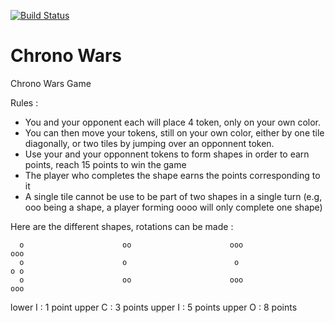 [![Build Status](https://travis-ci.org/antoinemichaud/chronowars.svg?branch=master)](https://travis-ci.org/antoinemichaud/chronowars)

Chrono Wars
==========

Chrono Wars Game

Rules : 
* You and your opponent each will place 4 token, only on your own color.
* You can then move your tokens, still on your own color, either by one tile diagonally, or two tiles by jumping over an opponnent token.
* Use your and your opponnent tokens to form shapes in order to earn points, reach 15 points to win the game
* The player who completes the shape earns the points corresponding to it
* A single tile cannot be use to be part of two shapes in a single turn (e.g, ooo being a shape, a player forming oooo will only complete one shape)

Here are the different shapes, rotations can be made :

      o                      oo                      ooo                      ooo
      o                      o                        o                       o o
      o                      oo                      ooo                      ooo

lower I : 1 point    upper C : 3 points          upper I : 5 points       upper O : 8 points

